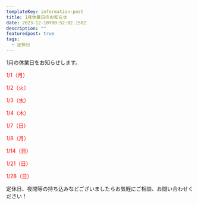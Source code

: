 ```yaml
---
templateKey: information-post
title: 1月休業日のお知らせ
date: 2023-12-10T00:52:02.158Z
description: ""
featuredpost: true
tags:
  - 定休日
---
```

1月の休業日をお知らせします。

<span style="color: red;">1/1（月）</span>

<span style="color: red;">1/2（火）</span>

<span style="color: red;">1/3（水）</span>

<span style="color: red;">1/4（木）</span>

<span style="color: red;">1/7（日）</span>

<span style="color: red;">1/8（月）</span>

<span style="color: red;">1/14（日）</span>

<span style="color: red;">1/21（日）</span>

<span style="color: red;">1/28（日）</span>

定休日、夜間等の持ち込みなどございましたらお気軽にご相談、お問い合わせください！